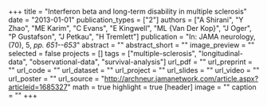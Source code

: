 +++
title = "Interferon beta and long-term disability in multiple sclerosis"
date = "2013-01-01"
publication_types = ["2"]
authors = ["A Shirani", "Y Zhao", "ME Karim", "C Evans", "E Kingwell", "ML {Van Der Kop}", "J Oger", "P Gustafson", "J Petkau", "H Tremlett"]
publication = "In: JAMA neurology, (70), 5, _pp. 651--653_"
abstract = ""
abstract_short = ""
image_preview = ""
selected = false
projects = []
tags = ["multiple-sclerosis", "longitudinal-data", "observational-data", "survival-analysis"]
url_pdf = ""
url_preprint = ""
url_code = ""
url_dataset = ""
url_project = ""
url_slides = ""
url_video = ""
url_poster = ""
url_source = "http://archneur.jamanetwork.com/article.aspx?articleid=1685327"
math = true
highlight = true
[header]
image = ""
caption = ""
+++
